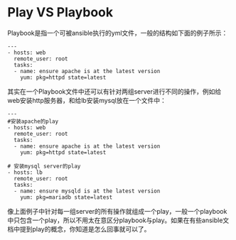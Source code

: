 # Play VS Playbook

Playbook是指一个可被ansible执行的yml文件，一般的结构如下面的例子所示：

```shell
---
- hosts: web
  remote_user: root
  tasks:
  - name: ensure apache is at the latest version
    yum: pkg=httpd state=latest
```

其实在一个Playbook文件中还可以有针对两组server进行不同的操作，例如给web安装http服务器，和给lb安装mysql放在一个文件中：

```shell
---
#安装apache的play
- hosts: web
  remote_user: root
  tasks:
  - name: ensure apache is at the latest version
    yum: pkg=httpd state=latest

# 安装mysql server的play
- hosts: lb
  remote_user: root
  tasks:
  - name: ensure mysqld is at the latest version
    yum: pkg=mariadb state=latest
```

像上面例子中针对每一组server的所有操作就组成一个play，一般一个playbook中只包含一个play，所以不用太在意区分playbook与play。如果在有些ansible文档中提到play的概念，你知道是怎么回事就可以了。

